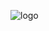 ![logo](https://user-images.githubusercontent.com/75327319/110490808-6e2d9a00-80cf-11eb-8159-e0d530458c8c.png)

